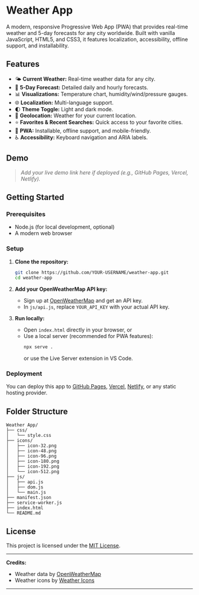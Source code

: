 # Weather App

A modern, responsive Progressive Web App (PWA) that provides real-time weather and 5-day forecasts for any city worldwide. Built with vanilla JavaScript, HTML5, and CSS3, it features localization, accessibility, offline support, and installability.

## Features

- 🌤️ **Current Weather:** Real-time weather data for any city.
- 📅 **5-Day Forecast:** Detailed daily and hourly forecasts.
- 📊 **Visualizations:** Temperature chart, humidity/wind/pressure gauges.
- 🌐 **Localization:** Multi-language support.
- 🌓 **Theme Toggle:** Light and dark mode.
- 📍 **Geolocation:** Weather for your current location.
- ⭐ **Favorites & Recent Searches:** Quick access to your favorite cities.
- 📱 **PWA:** Installable, offline support, and mobile-friendly.
- ♿ **Accessibility:** Keyboard navigation and ARIA labels.

## Demo

> _Add your live demo link here if deployed (e.g., GitHub Pages, Vercel, Netlify)._

## Getting Started

### Prerequisites

- Node.js (for local development, optional)
- A modern web browser

### Setup

1. **Clone the repository:**
   ```bash
   git clone https://github.com/YOUR-USERNAME/weather-app.git
   cd weather-app
   ```

2. **Add your OpenWeatherMap API key:**
   - Sign up at [OpenWeatherMap](https://openweathermap.org/) and get an API key.
   - In `js/api.js`, replace `YOUR_API_KEY` with your actual API key.

3. **Run locally:**
   - Open `index.html` directly in your browser, or
   - Use a local server (recommended for PWA features):
     ```bash
     npx serve .
     ```
     or use the Live Server extension in VS Code.

### Deployment

You can deploy this app to [GitHub Pages](https://pages.github.com/), [Vercel](https://vercel.com/), [Netlify](https://netlify.com/), or any static hosting provider.

## Folder Structure

```
Weather App/
├── css/
│   └── style.css
├── icons/
│   ├── icon-32.png
│   ├── icon-48.png
│   ├── icon-96.png
│   ├── icon-180.png
│   ├── icon-192.png
│   └── icon-512.png
├── js/
│   ├── api.js
│   ├── dom.js
│   └── main.js
├── manifest.json
├── service-worker.js
├── index.html
└── README.md
```

## License

This project is licensed under the [MIT License](LICENSE).

---

**Credits:**  
- Weather data by [OpenWeatherMap](https://openweathermap.org/)
- Weather icons by [Weather Icons](https://erikflowers.github.io/weather-icons/)

---
